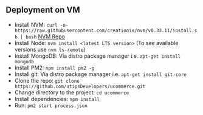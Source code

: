 ## Deployment on VM

- Install NVM: ```curl -o- https://raw.githubusercontent.com/creationix/nvm/v0.33.11/install.sh | bash``` [NVM Repo](https://github.com/creationix/nvm)
- Install Node: ```nvm install <latest LTS version>``` (To see available versions use ```nvm ls-remote```)
- Install MongoDB: Vía distro package manager i.e. ```apt-get install mongodb```
- Install PM2: ```npm install pm2 -g```
- Install git: Vía distro package manager i.e. ```apt-get install git-core```
- Clone the repo: ```git clone https://github.com/utipsDevelopers/ucommerce.git```
- Change directory to the project: ```cd ucommerce```
- Install dependencies: ```npm install```
- Run: ```pm2 start process.json```
